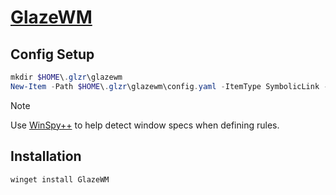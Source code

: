 # [GlazeWM]

## Config Setup

```powershell
mkdir $HOME\.glzr\glazewm
New-Item -Path $HOME\.glzr\glazewm\config.yaml -ItemType SymbolicLink -Value $HOME\dev\.config\windows\glazewm\glazewm.config.yaml
```

> [!NOTE]
> Use [WinSpy++](https://github.com/strobejb/winspy) to help detect window specs when defining rules.

## Installation

```powershell
winget install GlazeWM
```

[GlazeWM]: https://github.com/glzr-io/glazewm
